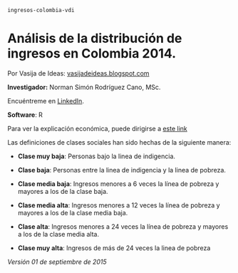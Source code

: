 ``ingresos-colombia-vdi``

# Análisis de la distribución de ingresos en Colombia 2014.

Por Vasija de Ideas: [vasijadeideas.blogspot.com](http://vasijadeideas.blogspot.com)

__Investigador:__ Norman Simón Rodríguez Cano, MSc.

Encuéntreme en [LinkedIn](https://co.linkedin.com/in/normansimonr).

__Software__: R

Para ver la explicación económica, puede dirigirse a [este link](http://vasijadeideas.blogspot.com/2015/09/cuanto-ganamos-los-colombianos.html)

Las definiciones de clases sociales han sido hechas de la siguiente manera:

* __Clase muy baja__: Personas bajo la linea de indigencia.

* __Clase baja__: Personas entre la linea de indigencia y la linea de pobreza.

* __Clase media baja__: Ingresos menores a 6 veces la línea de pobreza y mayores a los de la clase baja.

* __Clase media alta__: Ingresos menores a 12 veces la línea de pobreza y mayores a los de la clase media baja.

* __Clase alta__: Ingresos menores a 24 veces la línea de pobreza y mayores a los de la clase media alta.

* __Clase muy alta__: Ingresos de más de 24 veces la linea de pobreza

_Versión 01 de septiembre de 2015_
